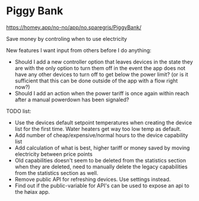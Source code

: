 # Piggy Bank
https://homey.app/no-no/app/no.sparegris/PiggyBank/

Save money by controling when to use electricity

New features I want input from others before I do anything:
* Should I add a new controller option that leaves devices in the state they are with the only option to turn them off in the event the app does not have any other devices to turn off to get below the power limit? (or is it sufficient that this can be done outside of the app with a flow right now?)
* Should I add an action when the power tariff is once again within reach after a manual powerdown has been signaled?

TODO list:
* Use the devices default setpoint temperatures when creating the device list for the first time. Water heaters get way too low temp as default.
* Add number of cheap/expensive/normal hours to the device capability list
* Add calculation of what is best, higher tariff or money saved by moving electricity between price points
* Old capabilities doesn't seem to be deleted from the statistics section when they are deleted, need to manually delete the legacy capabilities from the statistics section as well.
* Remove public API for refreshing devices. Use settings instead.
* Find out if the public-variable for API's can be used to expose an api to the høiax app.
